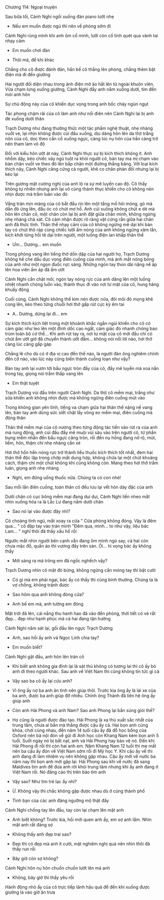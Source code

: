 




Chương 114: Ngoại truyện

Sau bữa tối, Cảnh Nghi ngồi xuống đàn piano lướt nhẹ

- Nếu em muốn được ngủ thì nên về phòng sớm đi

Cảnh Nghi rùng mình khi anh ôm cổ mình, lưỡi còn cố tình quét qua vành tai nhạy cảm

- Em muốn chơi đàn

- Thôi mà, để khi khác

Chẳng cho cô được đánh đàn, hắn bế cô thẳng lên phòng, chẳng thèm bật điện mà đi đến giường

Hai người đối diện nhau trong ánh điện mờ ảo hắt lên từ ngoài khuôn viên. Vừa chạm lưng xuống giường, Cảnh Nghi đẩy anh nằm xuống dưới, tìm đến môi anh hôn

Sự chủ động này của cô khiến dục vọng trong anh bốc cháy ngùn ngụt

Tác phong chậm rãi của cô làm anh như nổi điên nên Cảnh Nghi lại bị anh đè xuống dưới thân

Trạch Dương như đang thưởng thức một tác phẩm nghệ thuật, nhẹ nhàng vuốt ve, lại nhịn không được cúi đầu xuống, dịu dàng hôn lên da thịt trắng nõn của cô, dọc theo cần cổ xuống ngực, càng lúc nụ hôn của hắn càng trở nên tham lam vô độ

Đối với kiểu hôn ướt át này, Cảnh Nghi thực sự bị kích thích không ít. Anh nhổm dậy, kéo chiếc váy ngủ tuột ra khỏi người cô, bàn tay ma mị chạm vào bàn chân vuốt ve theo đó lên bắp chân một đường thẳng băng. Với loại kích thích này, Cảnh Nghi căng cứng cả người, khẽ co chân phản đối nhưng lại bị kéo lại

Trên gương mặt cương nghị của anh lộ ra sự mê luyến cao độ. Cô thấy không tự nhiên nhưng anh lại vô cùng thành thục khiến cho cô không nén nhịn được mà trầm luân vào đó

Vầng trán mịn màng của cô bắt đầu rịn lên một tầng mồ hôi mỏng, gò má dần đỏ ửng lên, đầu óc có chút mơ hồ. Anh cúi xuống không chút e dè mà hôn lên chân cô, một chân còn lại bị anh đặt giữa chân mình, không ngừng nhẹ nhàng chà xát. Cô cảm nhận được rõ ràng vật cứng rắn giữa hai chân anh đã thức tỉnh. Thân thể nhạy cảm của cô không ngừng mê dại khi bàn tay có chút thô ráp cùng chiếc lưỡi ấm nóng của anh không ngừng xâm lấn, kích khởi từng hồi tê dại trên người, một luồng điện lan khắp thân thể

- Ưm... Dương... em muốn

Trong phòng vang lên tiếng thở dồn dập của hai người họ, Trạch Dương không hề che dấu dục vọng điên cuồng của mình, mà ánh mắt nóng bỏng của anh như một ngọn đuốc rực sáng. Những ngón tay thon dài nặng nề áp lên hoa viên ấm áp đã ẩm ướt

Cảnh Nghi cắn chặt môi, ngón tay nóng rực của anh dâng lên một luồng nhiệt nhanh chóng luồn vào, thành thục đi vào nơi tư mật của cô, hung hăng khuấy động

Cuối cùng, Cảnh Nghi không thể kìm nén được nữa, đôi môi đỏ mọng khẽ cong lên, kéo theo từng chuỗi hơi thở gấp rút cực kỳ êm tai

- A.. Dương, dừng lại đi... em

Sự kích thích kịch liệt trong một khoảnh khắc ngắn ngủi khiến cho cô có cảm giác như leo lên một đỉnh dốc cao ngất, cảm giác đó nhanh chóng bao trùm toàn bộ cơ thể... Khi anh rút tay ra, nơi tư mật của cô mới đầu chỉ có chút ẩm ướt giờ đã chuyển thành ướt đẫm... không nói nổi lời nào, hơi thở càng lúc càng gấp gáp

Chẳng lẽ cho dù có ở địa vị cao đến thế nào, là người đàn ông nghiêm chỉnh đến cỡ nào, vào lúc này cũng biến thành cuồng loạn như vậy?

Bàn tay anh lại vươn tới bầu ngực tròn đầy của cô, đầy mê luyến mà xoa nắn trong tay, giọng nói trầm thấp vang lên

- Em thật tuyệt

Trạch Dương vùi đầu trên người Cảnh Nghi. Da thịt cô mềm mại, trắng như sữa khiến anh không nhịn được mà không ngừng điên cuồng mút vào

Trong không gian yên tĩnh, tiếng va chạm giữa hai thân thể nặng nề vang lên, bàn tay anh dùng sức siết chặt lấy vòng eo mềm mại, điên cuồng mà động thân

Thân thể mềm mại của cô nương theo từng động tác tiến vào rút ra của anh mà rung động, anh cúi đầu đầy mê muội vùi sâu vào trên người cô, từ phần bụng mềm nhẵn đến bầu ngực căng tròn, rồi đến nụ hồng đang nở rộ, mút, liếm, hôn, thậm chí nhẹ nhàng cắn xé

Hơi thở hổn hển nóng rực trở thành liều thuốc kích thích tốt nhất, đem hai thân thể độc lập trong chớp mắt dung hợp, không chừa lại một chút khoảng cách, thậm chí một chút không khí cũng không còn. Mang theo hơi thở trầm luân, giọng anh nhẹ nhàng

- Nghi, em đừng uống thuốc nữa. Chúng ta có con nhé!

Sau mỗi lần điên cuồng, toàn thân cô đều lưu lại vết hôn dày đặc của anh

Dưới chân có cục bông mềm mại đang dụi dụi, Cảnh Nghi liền nheo mắt nhìn xuống hóa ra là Lắc Lư đang nằm dưới chân

- Sao nó lại vào được đây nhỉ?

Cô choàng tỉnh ngủ, mắt xoay ra cửa " Cửa phòng không đóng. Vậy là đêm qua... " cô đập tay vào trán mình "Đêm qua, mình... to như vậy, liệu bác Lam... " nghĩ thôi đã thấy xấu hổ rồi

Ngước mắt nhìn người bên cạnh vẫn đang ôm mình ngủ say, cả hai còn chưa mặc đồ, quần áo thì vương đầy trên sàn. Ôi... hi vọng bác ấy không thấy

- Mới sáng ra mà trông em đã ngốc nghếch vậy?

Trạch Dương nhìn cô mặt đỏ bừng, không ngừng cắn móng tay thì bật cười

- Có gì mà em phải ngại, bác ấy có thấy thì cũng bình thường. Chúng ta là vợ chồng, không tránh được

- Sao hôm qua anh không đóng cửa?

- Anh bế em mà, anh tưởng em đóng

Mặt trời đã lên, cái nắng thu hanh hao đã vào đến phòng, thời tiết có vẻ rất đẹp... đẹp như hạnh phúc mà cả hai đang tận hưởng

Cảnh Nghi nằm sát lại, gối đầu lên ngực Trạch Dương

- Anh, sao hồi ấy anh và Ngọc Linh chia tay?

- Em muốn biết?

Cảnh Nghi gật đầu, anh hôn lên trán cô

- Khi biết anh không gia đình lại là sát thủ không có tương lai thì cô ấy bỏ anh đi theo người khác. Sau anh về Việt Nam thì cũng không tin tức gì cả

- Vậy sao ba cô ấy lại cứu anh?

- Vì ông ấy nợ ba anh ân tình nên giúp thôi. Trước kia ông ấy là lái xe của ba anh, được ba anh giúp đỡ nhiều. Chính ông Thành đã liên hệ ông ấy giúp anh

- Còn anh Hải Phong và anh Nam? Sao anh Phong lại bắn súng giỏi thế?

- Họ cũng là người được đào tạo. Hải Phong là xạ thủ xuất sắc nhất của trung tâm, chưa ai bắn mà thắng được cậu ấy cả. Hai bọn anh cùng khóa, chơi cùng nhau, đến năm 14 tuổi cậu ấy đã đỗ học bổng của Oxford nên bà nội đón về gửi đi Anh học còn Khang Nam kém bọn anh 5 tuổi. Suốt ngày nó bị bắt nạt, anh và Hải Phong hay bảo vệ nó. Đến khi Hải Phong đi rồi thì còn hai anh em. Năm Khang Nam 12 tuổi thì mẹ mất nên ba cậu ấy đón về Việt Nam sớm rồi đi Mỹ học Y. Khi cậu ấy về thì anh đang đi làm nhiệm vụ nên không gặp nhau. Cậu ấy mới về nước ba năm nay thì bọn anh mới gặp lại. Hải Phong sau khi về nước đã sang Maldives tìm anh để đưa anh rời khỏi trung tâm nhưng khi ấy anh đang ở Việt Nam rồi. Nó đăng cáo thị trên báo tìm anh

- Vậy sao? Như tìm trẻ lạc ấy nhỉ?

- Ừ. Không vậy thì chắc không gặp được nhau dù ở cùng thành phố

- Tình bạn của các anh đáng ngưỡng mộ thật đấy

Cảnh Nghi chống tay lên đầu, tay còn lại chạm lên mặt anh

- Anh biết không? Trước kia, hồi mới quen anh ấy, em sợ anh lắm. Nhìn mặt anh rất đáng sợ

- Không thấy anh đẹp trai sao?

- Đẹp thì có đẹp mà anh ít cười, mặt nghiêm nghị quá nên nhìn thôi đã thấy run rồi

- Bây giờ còn sợ không?

Cảnh Nghi hôn nụ hôn chuồn chuồn lướt lên má anh

- Không, bây giờ thì thấy yêu rồi

Hành động nhỏ ấy của cô trực tiếp lãnh hậu quả để đến khi xuống được giường là vào giờ ăn trưa




